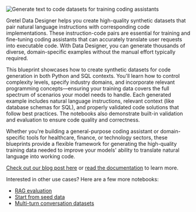 ![Generate text to code datasets for training coding assistants](https://blueprints.gretel.cloud/use_cases/images/data-designer.png "Generate text to code datasets for training coding assistants")

Gretel Data Designer helps you create high-quality synthetic datasets that pair natural language instructions with corresponding code implementations. These instruction-code pairs are essential for training and fine-tuning coding assistants that can accurately translate user requests into executable code. With Data Designer, you can generate thousands of diverse, domain-specific examples without the manual effort typically required.

This blueprint showcases how to create synthetic datasets for code generation in both Python and SQL contexts. You'll learn how to control complexity levels, specify industry domains, and incorporate relevant programming concepts—ensuring your training data covers the full spectrum of scenarios your model needs to handle. Each generated example includes natural language instructions, relevant context (like database schemas for SQL), and properly validated code solutions that follow best practices. The notebooks also demonstrate built-in validation and evaluation to ensure code quality and correctness.

Whether you're building a general-purpose coding assistant or domain-specific tools for healthcare, finance, or technology sectors, these blueprints provide a flexible framework for generating the high-quality training data needed to improve your models' ability to translate natural language into working code.

[Check out our blog post here](https://gretel.ai/blog/build-high-quality-datasets-for-ai-using-gretel-navigator) or [read the documentation](https://docs.gretel.ai/create-synthetic-data/gretel-data-designer-beta) to learn more.

Interested in other use cases? Here are a few more notebooks:
- [RAG evaluation](https://colab.research.google.com/github/gretelai/gretel-blueprints/blob/main/docs/notebooks/demo/navigator/rag-evals/data_designer_sdk_rag_evals.ipynb)
- [Start from seed data](https://colab.research.google.com/github/gretelai/gretel-blueprints/blob/main/docs/notebooks/demo/navigator/navigator-data-designer-sdk-sample-to-dataset.ipynb)
- [Multi-turn conversation datasets](https://colab.research.google.com/github/gretelai/gretel-blueprints/blob/main/docs/notebooks/demo/navigator/multi-turn-chat/navigator-data-designer-sdk-multi-turn-conversation.ipynb)